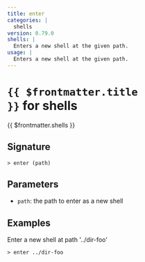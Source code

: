 ```yaml
---
title: enter
categories: |
  shells
version: 0.79.0
shells: |
  Enters a new shell at the given path.
usage: |
  Enters a new shell at the given path.
---
```


# <code>{{ $frontmatter.title }}</code> for shells

<div class='command-title'>{{ $frontmatter.shells }}</div>

## Signature

```> enter (path)```

## Parameters

 -  `path`: the path to enter as a new shell

## Examples

Enter a new shell at path '../dir-foo'
```shell
> enter ../dir-foo

```

